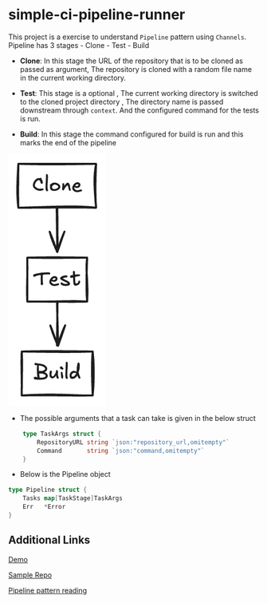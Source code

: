 # simple-ci-pipeline-runner

This project  is a exercise  to understand ``Pipeline`` pattern using ``Channels``. Pipeline has 3 stages
    - Clone
    - Test
    - Build

- **Clone**: In this stage the URL of the repository that is to be cloned as passed as argument, The repository is cloned with a random file name in the current working directory.

- **Test**: This stage is a optional , The current working directory is switched to the cloned project directory , The directory name is passed downstream through ``context``. And the configured command for the tests is run.

- **Build**: In this stage the command configured for build is run and this marks the end of the pipeline

![alt text](diagram.png)


- The  possible arguments that a  task can take is given in the below struct

```go
    type TaskArgs struct {
        RepositoryURL string `json:"repository_url,omitempty"`
        Command       string `json:"command,omitempty"`
    }
```

- Below is the Pipeline object

```go
type Pipeline struct {
	Tasks map[TaskStage]TaskArgs
	Err   *Error
}
```

## Additional Links

[Demo](https://youtu.be/dPiFzJVhjZI)

[Sample Repo](https://github.com/VarthanV/sample-nodejs-app)

[Pipeline pattern reading](https://github.com/VarthanV/go-concurrency-exercises/tree/main/pipelines)

